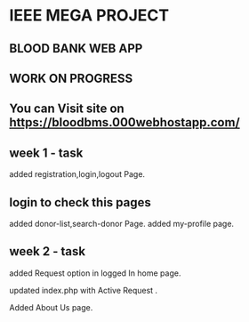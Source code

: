 # IEEE MEGA PROJECT

## BLOOD BANK WEB APP

## WORK ON PROGRESS

## You can Visit site on <https://bloodbms.000webhostapp.com/>

## week 1 - task

added registration,login,logout Page.

## login to check this pages

added donor-list,search-donor Page.
added my-profile page.

## week 2 - task

added Request option in logged In home page.

updated index.php with Active Request .

Added About Us page.
